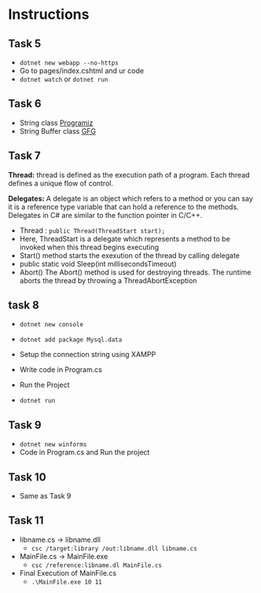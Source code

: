 # Instructions

## Task 5

- `dotnet new webapp --no-https`
- Go to pages/index.cshtml and ur code
- `dotnet watch` or `dotnet run`

## Task 6

- String class [Programiz](https://www.programiz.com/csharp-programming/string)
- String Buffer class [GFG](geeksforgeeks.org/stringbuilder-in-c-sharp/)

## Task 7

**Thread:** thread is defined as the execution path of a program. Each thread defines a unique flow of control.

**Delegates:** A delegate is an object which refers to a method or you can say it is a reference type variable that can hold a reference to the methods. Delegates in C# are similar to the function pointer in C/C++.

- Thread : `public Thread(ThreadStart start);`
- Here, ThreadStart is a delegate which represents a method to be invoked when this thread begins executing
- Start() method starts the exexution of the thread by calling delegate
- public static void Sleep(int millisecondsTimeout)
- Abort() The Abort() method is used for destroying threads.
  The runtime aborts the thread by throwing a ThreadAbortException

## task 8

- `dotnet new console`

- `dotnet add package Mysql.data`

- Setup the connection string using XAMPP
- Write code in Program.cs
- Run the Project

- `dotnet run`

## Task 9

- `dotnet new winforms`
- Code in Program.cs and Run the project

## Task 10

- Same as Task 9

## Task 11

- libname.cs -> libname.dll
  - `csc /target:library /out:libname.dll libname.cs`
- MainFile.cs -> MainFile.exe
  - `csc /reference:libname.dl MainFile.cs`
- Final Execution of MainFile.cs
  - `.\MainFile.exe 10 11`

